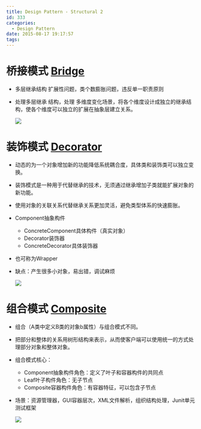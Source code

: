```yaml
---
title: Design Pattern - Structural 2
id: 333
categories:
  - Design Pattern
date: 2015-08-17 19:17:57
tags:
---
```


# 桥接模式 [Bridge](https://github.com/godlzr/GOF23_DesignPattern/tree/master/com.godlzr.GOF23.structural/bridge)

* 多层继承结构 扩展性问题，类个数膨胀问题，违反单一职责原则
* 处理多层继承 结构，处理 多维度变化场景，将各个维度设计成独立的继承结构，使各个维度可以独立的扩展在抽象层建立关系。

	[![](https://upload.wikimedia.org/wikipedia/commons/c/cf/Bridge_UML_class_diagram.svg)](https://en.wikipedia.org/wiki/File:Bridge_UML_class_diagram.svg)

# 装饰模式 [Decorator](https://github.com/godlzr/GOF23_DesignPattern/tree/master/com.godlzr.GOF23.structural/decorator)

* 动态的为一个对象增加新的功能降低系统耦合度，具体类和装饰类可以独立变换。
* 装饰模式是一种用于代替继承的技术，无须通过继承增加子类就能扩展对象的新功能。
* 使用对象的关联关系代替继承关系更加灵活，避免类型体系的快速膨胀。
* Component抽象构件
	*   ConcreteComponent具体构件（真实对象）
	*   Decorator装饰器
	*   ConcreteDecorator具体装饰器
* 也可称为Wrapper
* 缺点：产生很多小对象，易出错，调试麻烦

	![](https://upload.wikimedia.org/wikipedia/commons/e/e9/Decorator_UML_class_diagram.svg)

# 组合模式 [Composite](https://github.com/godlzr/GOF23_DesignPattern/tree/master/com.godlzr.GOF23.structural/composite)

* 组合（A类中定义B类的对象b属性）与组合模式不同。
* 把部分和整体的关系用树形结构来表示，从而使客户端可以使用统一的方式处理部分对象和整体对象。
* 组合模式核心：
	*   Component抽象构件角色：定义了叶子和容器构件的共同点
	*   Leaf叶子构件角色：无子节点
	*   Composite容器构件角色：有容器特征，可以包含子节点
* 场景：资源管理器，GUI容器层次，XML文件解析，组织结构处理，Junit单元测试框架

	![](https://upload.wikimedia.org/wikipedia/commons/5/5a/Composite_UML_class_diagram_%28fixed%29.svg)